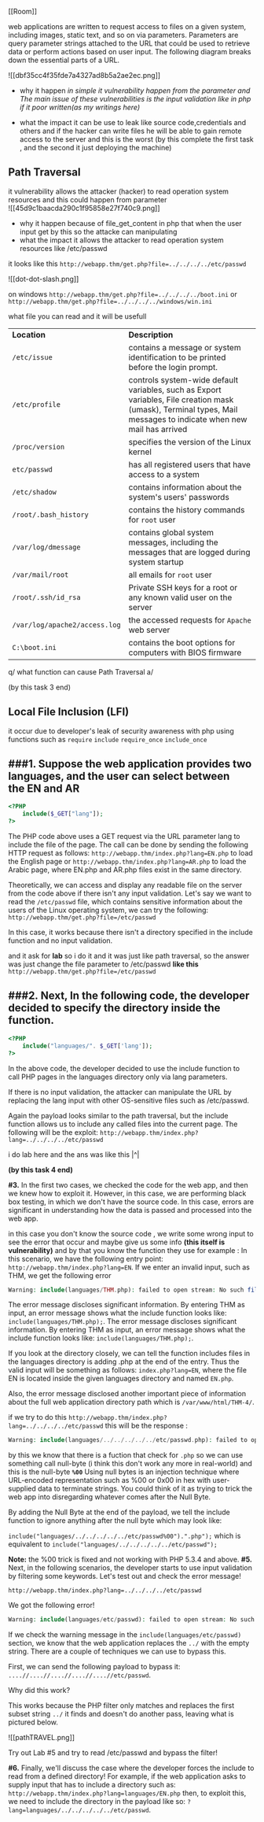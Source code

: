 [[Room]]

web applications are written to request access to files on a given system, including images, static text, and so on via parameters. Parameters are query parameter strings attached to the URL that could be used to retrieve data or perform actions based on user input. The following diagram breaks down the essential parts of a URL.

 ![[dbf35cc4f35fde7a4327ad8b5a2ae2ec.png]]

- why it happen
	*in simple it vulnerability happen from the parameter and The main issue of these vulnerabilities is the input validation like in php if it poor written(as my writings here)*

- what the impact
	it can be use to leak like source code,credentials and others and if the hacker can write files he will be able to gain remote access to the server and this is the worst
(by this complete the first task , and the second it just deploying the machine)

## Path Traversal
it vulnerability allows the attacker (hacker) to read operation system resources and this could happen from parameter  
 ![[45d9c1baacda290c1f95858e27f740c9.png]]
 - why it happen
	 because of file_get_content in php that when the user input get by this so the attacke can manipulating 
- what the impact
	it allows the attacker to read operation system resources like /etc/passwd

it looks like this `http://webapp.thm/get.php?file=../../../../etc/passwd`

![[dot-dot-slash.png]]

on windows `http://webapp.thm/get.php?file=../../../../boot.ini`  or
`http://webapp.thm/get.php?file=../../../../windows/win.ini`

what file you can read and it will be usefull

|                               |                                                                                                                                                                   |
| ----------------------------- | ----------------------------------------------------------------------------------------------------------------------------------------------------------------- |
| **Location**                  | **Description**                                                                                                                                                   |
| `/etc/issue`                  | contains a message or system identification to be printed before the login prompt.                                                                                |
| `/etc/profile`                | controls system-wide default variables, such as Export variables, File creation mask (umask), Terminal types, Mail messages to indicate when new mail has arrived |
| `/proc/version`               | specifies the version of the Linux kernel                                                                                                                         |
| `etc/passwd`                  | has all registered users that have access to a system                                                                                                             |
| `/etc/shadow`                 | contains information about the system's users' passwords                                                                                                          |
| `/root/.bash_history`         | contains the history commands for `root` user                                                                                                                     |
| `/var/log/dmessage`           | contains global system messages, including the messages that are logged during system startup                                                                     |
| `/var/mail/root`              | all emails for `root` user                                                                                                                                        |
| `/root/.ssh/id_rsa`           | Private SSH keys for a root or any known valid user on the server                                                                                                 |
| `/var/log/apache2/access.log` | the accessed requests for `Apache` web server                                                                                                                     |
| `C:\boot.ini`                 | contains the boot options for computers with BIOS firmware                                                                                                        |

q/ what function can cause Path Traversal
a/

(by this task 3 end)

## Local File Inclusion (LFI)

it occur due to developer's leak of security awareness with php using functions such as `require`  `include` `require_once` `include_once`

**###1.** Suppose the web application provides two languages, and the user can select between the EN and AR
------------------------------------------------------------------

```php
<?PHP 
	include($_GET["lang"]);
?>
```

The PHP code above uses a GET request via the URL parameter lang to include the file of the page. The call can be done by sending the following HTTP request as follows: `http://webapp.thm/index.php?lang=EN.php` to load the English page or `http://webapp.thm/index.php?lang=AR.php` to load the Arabic page, where EN.php and AR.php files exist in the same directory.

Theoretically, we can access and display any readable file on the server from the code above if there isn't any input validation. Let's say we want to read the `/etc/passwd` file, which contains sensitive information about the users of the Linux operating system, we can try the following: `http://webapp.thm/get.php?file=/etc/passwd`

In this case, it works because there isn't a directory specified in the include function and no input validation.

and it ask for **lab** so i do it and it was just like path traversal, so the answer was just change the file parameter to /etc/passwd **like this** `http://webapp.thm/get.php?file=/etc/passwd`

**###2.** Next, In the following code, the developer decided to specify the directory inside the function.
------------------------------------------------------------------

```php
<?PHP 
	include("languages/". $_GET['lang']); 
?>
```

In the above code, the developer decided to use the include function to call PHP pages in the languages directory only via lang parameters.

If there is no input validation, the attacker can manipulate the URL by replacing the lang input with other OS-sensitive files such as /etc/passwd.

Again the payload looks similar to the path traversal, but the include function allows us to include any called files into the current page. The following will be the exploit:
`http://webapp.thm/index.php?lang=../../../../etc/passwd`

i do lab here and the ans was like this |^|

**(by this task 4 end)**

**#3.** In the first two cases, we checked the code for the web app, and then we knew how to exploit it. However, in this case, we are performing black box testing, in which we don't have the source code. In this case, errors are significant in understanding how the data is passed and processed into the web app.

in this case you don't know the source code , we write some wrong input to see the error that occur and maybe give us some info **(this itself is vulnerability)** and by that you know the function they use for example :
In this scenario, we have the following entry point: `http://webapp.thm/index.php?lang=EN`. If we enter an invalid input, such as THM, we get the following error

```php
Warning: include(languages/THM.php): failed to open stream: No such file or directory in /var/www/html/THM-4/index.php on line 12
```

The error message discloses significant information. By entering THM as input, an error message shows what the include function looks like: `include(languages/THM.php);`.
The error message discloses significant information. By entering THM as input, an error message shows what the include function looks like: `include(languages/THM.php);`.

If you look at the directory closely, we can tell the function includes files in the languages directory is adding .php at the end of the entry. Thus the valid input will be something as follows: `index.php?lang=EN`, where the file EN is located inside the given languages directory and named `EN.php`.

Also, the error message disclosed another important piece of information about the full web application directory path which is `/var/www/html/THM-4/`.

if we try to do this  `http://webapp.thm/index.php?lang=../../../../etc/passwd`
this will be the response :
```php
Warning: include(languages/../../../../../etc/passwd.php): failed to open stream: No such file or directory in /var/www/html/THM-4/index.php on line 12
```
by this we know that there is a fuction that check for `.php` so we can use something call null-byte (i think this don't work any more in real-world)  and this is the null-byte **`%00`**
Using null bytes is an injection technique where URL-encoded representation such as %00 or 0x00 in hex with user-supplied data to terminate strings. You could think of it as trying to trick the web app into disregarding whatever comes after the Null Byte.

By adding the Null Byte at the end of the payload, we tell the include function to ignore anything after the null byte which may look like:

`include("languages/../../../../../etc/passwd%00").".php");` which is equivalent to `include("languages/../../../../../etc/passwd");`

**Note:** the %00 trick is fixed and not working with PHP 5.3.4 and above.
**#5.** Next, in the following scenarios, the developer starts to use input validation by filtering some keywords. Let's test out and check the error message!

`http://webapp.thm/index.php?lang=../../../../etc/passwd`

We got the following error!

```php
Warning: include(languages/etc/passwd): failed to open stream: No such file or directory in /var/www/html/THM-5/index.php on line 15
```

If we check the warning message in the `include(languages/etc/passwd)` section, we know that the web application replaces the `../` with the empty string. There are a couple of techniques we can use to bypass this.

First, we can send the following payload to bypass it: `....//....//....//....//....//etc/passwd`.

Why did this work?

This works because the PHP filter only matches and replaces the first subset string `../` it finds and doesn't do another pass, leaving what is pictured below.

![[pathTRAVEL.png]]


Try out Lab #5 and try to read /etc/passwd and bypass the filter!

**#6.** Finally, we'll discuss the case where the developer forces the include to read from a defined directory! For example, if the web application asks to supply input that has to include a directory such as: `http://webapp.thm/index.php?lang=languages/EN.php` then, to exploit this, we need to include the directory in the payload like so: `?lang=languages/../../../../../etc/passwd`.
